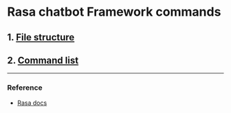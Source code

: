 # Rasa chatbot Framework commands

## 1. [File structure](/rasa-project-file-structure.md)
## 2. [Command list](/rasa-commands.md)


---
### Reference
- [Rasa docs](https://rasa.com/docs/rasa/user-guide)
